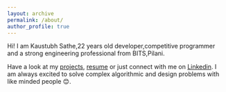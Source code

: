 ```yaml
---
layout: archive
permalink: /about/
author_profile: true
---
```


Hi! I am Kaustubh Sathe,22 years old developer,competitive programmer and a strong engineering professional 
from BITS,Pilani.

Have a look at my [projects](/projects/), [resume](/resume.pdf) or just connect with me on [Linkedin](https://www.linkedin.com/in/kaustubh-sathe-b0374917a/). I am always excited to solve complex algorithmic and design problems with like minded people &#128522;.
